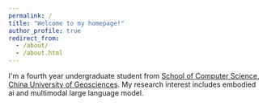 ```yaml
---
permalink: /
title: "Welcome to my homepage!"
author_profile: true
redirect_from: 
  - /about/
  - /about.html
---
```


I'm a fourth year undergraduate student from [School of Computer Science](https://cs.cug.edu.cn/), [China University of Geosciences](https://www.cug.edu.cn/). My research interest includes embodied ai and multimodal large language model.
